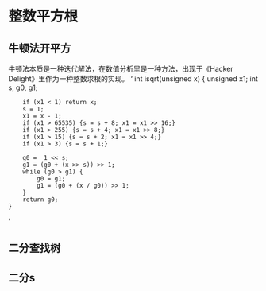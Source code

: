 # 整数平方根

## 牛顿法开平方
牛顿法本质是一种迭代解法，在数值分析里是一种方法，出现于《Hacker Delight》里作为一种整数求根的实现。
‘
    int isqrt(unsigned x)
    {
        unsigned x1;
        int s, g0, g1;

        if (x1 < 1) return x;
        s = 1;
        x1 = x - 1;
        if (x1 > 65535) {s = s + 8; x1 = x1 >> 16;}
        if (x1 > 255) {s = s + 4; x1 = x1 >> 8;}
        if (x1 > 15) {s = s + 2; x1 = x1 >> 4;}
        if (x1 > 3) {s = s + 1;}

        g0 =  1 << s;
        g1 = (g0 + (x >> s)) >> 1;
        while (g0 > g1) {
            g0 = g1;
            g1 = (g0 + (x / g0)) >> 1;
        }
        return g0;
    }
 
’
## 二分查找树

## 二分s
